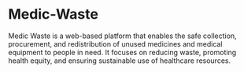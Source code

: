 # Medic-Waste
Medic Waste is a web-based platform that enables the safe collection, procurement, and redistribution of unused medicines and medical equipment to people in need. It focuses on reducing waste, promoting health equity, and ensuring sustainable use of healthcare resources.
